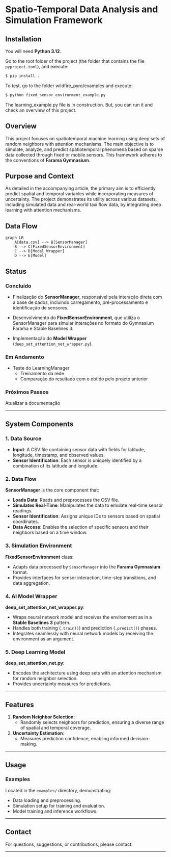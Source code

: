 # Spatio-Temporal Data Analysis and Simulation Framework

## Installation

You will need **Python 3.12**.

Go to the root folder of the project (the folder that contains the file `pyproject.toml`), and execute:

```bash
$ pip install .
```

To test, go to the folder wildfire_pyro/examples and execute:

```bash
$ python fixed_sensor_environment_example.py
```

The learning_example.py file is in construction. But, you can run it and check an overview of this project.

## Overview

This project focuses on spatiotemporal machine learning using deep sets of random neighbors with attention mechanisms. The main objective is to simulate, analyze, and predict spatiotemporal phenomena based on sparse data collected through fixed or mobile sensors. This framework adheres to the conventions of **Farama Gymnasium**.

## Purpose and Context

As detailed in the accompanying article, the primary aim is to efficiently predict spatial and temporal variables while incorporating measures of uncertainty. The project demonstrates its utility across various datasets, including simulated data and real-world taxi flow data, by integrating deep learning with attention mechanisms.

## Data Flow

```mermaid
graph LR
    A[data.csv] --> B[SensorManager]
    B --> C[FixedSensorEnvironment]
    C --> D[Model Wrapper]
    D --> E[Model]

```

## Status

### Concluído

- Finalização do **SensorManager**, responsável pela interação direta com a base de dados, incluindo carregamento, pré-processamento e identificação de sensores.

- Desenvolvimento do **FixedSensorEnvironment**, que utiliza o SensorManager para simular interações no formato do Gymnasium Farama e Stable Baselines 3.

- Implementação do **Model Wrapper** (`deep_set_attention_net_wrapper.py`).

### Em Andamento

- Teste do LearningManager
  - Treinamento da rede
  - Comparação do resultado com o obtido pelo projeto anterior

### Próximos Passos

Atualizar a documentação

---

## System Components

### 1. Data Source

- **Input**: A CSV file containing sensor data with fields for latitude, longitude, timestamp, and observed values.
- **Sensor Identification**: Each sensor is uniquely identified by a combination of its latitude and longitude.

### 2. Data Flow

**SensorManager** is the core component that:

- **Loads Data**: Reads and preprocesses the CSV file.
- **Simulates Real-Time**: Manipulates the data to emulate real-time sensor readings.
- **Sensor Identification**: Assigns unique IDs to sensors based on spatial coordinates.
- **Data Access**: Enables the selection of specific sensors and their neighbors based on a time window.

### 3. Simulation Environment

**FixedSensorEnvironment** class:

- Adapts data processed by `SensorManager` into the **Farama Gymnasium** format.
- Provides interfaces for sensor interaction, time-step transitions, and data aggregation.

### 4. AI Model Wrapper

**deep_set_attention_net_wrapper.py**:

- Wraps neural network model and receives the environment as in a **Stable Baselines 3** pattern.
- Handles both training (`.train()`) and prediction (`.predict()`) phases.
- Integrates seamlessly with neural network models by receiving the environment as an argument.

### 5. Deep Learning Model

**deep_set_attention_net.py**:

- Encodes the architecture using deep sets with an attention mechanism for random neighbor selection.
- Provides uncertainty measures for predictions.

---

## Features

1. **Random Neighbor Selection**:
   - Randomly selects neighbors for prediction, ensuring a diverse range of spatial and temporal coverage.
2. **Uncertainty Estimation**:
   - Measures prediction confidence, enabling informed decision-making.

---

## Usage

### Examples

Located in the `examples/` directory, demonstrating:

- Data loading and preprocessing.
- Simulation setup for training and evaluation.
- Model training and inference workflows.

---

## Contact

For questions, suggestions, or contributions, please contact:

---
